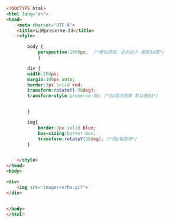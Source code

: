 
<BlogInfo id="346" title="101.认识preserved" author="白日梦想猿" pv=0 read_times=0 pre_cost_time=0分31秒 category="css学习" tag_list="['css学习']" create_time="2020.08.09 16:37:45" update_time="2020.08.09 16:47:19" />

```html
<!DOCTYPE html>
<html lang="en">
<head>
    <meta charset="UTF-8">
    <title>认识preserve-3d</title>
    <style>

        body {
            perspective:1000px;  /*增加透视，近大远小 更有3d感*/
            }

        div {
        width:200px;
        margin:100px auto;
        border:3px solid red;
        transform:rotateY(-30deg);
        transform-style:preserve-3d; /*3d显示效果 默认是2d*/


        }

        img{
            border:3px solid blue;
            box-sizing:border-box;
            transform:rotateY(30deg); /*绕y轴旋转*/
        }


    </style>
</head>
<body>

<div>
    <img src="images/erha.gif">
</div>


</body>
</html>
```
